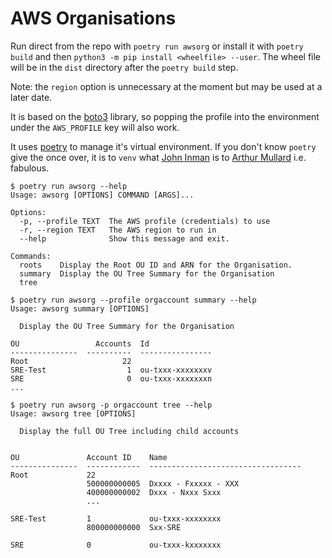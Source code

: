 # AWS Organisations


Run direct from the repo with `poetry run awsorg` or install it with `poetry
build` and then `python3 -m pip install <wheelfile> --user`.  The wheel file
will be in the `dist` directory after the `poetry build` step.

Note: the `region` option is unnecessary at the moment but may be used at a
later date.

It is based on the
[boto3](https://boto3.amazonaws.com/v1/documentation/api/latest/guide/quickstart.html)
library, so popping the profile into the environment under the `AWS_PROFILE` key
will also work.

It uses [poetry](https://python-poetry.org/) to manage it's virtual environment.
If you don't know `poetry` give the once over, it is to `venv` what [John
Inman](https://en.wikipedia.org/wiki/John_Inman) is to [Arthur
Mullard](https://en.wikipedia.org/wiki/Arthur_Mullard)  i.e. fabulous.
```
$ poetry run awsorg --help
Usage: awsorg [OPTIONS] COMMAND [ARGS]...

Options:
  -p, --profile TEXT  The AWS profile (credentials) to use
  -r, --region TEXT   The AWS region to run in
  --help              Show this message and exit.

Commands:
  roots    Display the Root OU ID and ARN for the Organisation.
  summary  Display the OU Tree Summary for the Organisation
  tree
```

```
$ poetry run awsorg --profile orgaccount summary --help
Usage: awsorg summary [OPTIONS]

  Display the OU Tree Summary for the Organisation

OU                 Accounts  Id
---------------  ----------  ----------------
Root                     22
SRE-Test                  1  ou-txxx-xxxxxxxv
SRE                       0  ou-txxx-xxxxxxxn
...
```

```
$ poetry run awsorg -p orgaccount tree --help
Usage: awsorg tree [OPTIONS]

  Display the full OU Tree including child accounts


OU               Account ID    Name
---------------  ------------  ----------------------------------
Root             22
                 500000000005  Dxxxx - Fxxxxx - XXX
                 400000000002  Dxxx - Nxxx Sxxx
                 ...

SRE-Test         1             ou-txxx-xxxxxxxx
                 800000000000  Sxx-SRE

SRE              0             ou-txxx-kxxxxxxx


```
